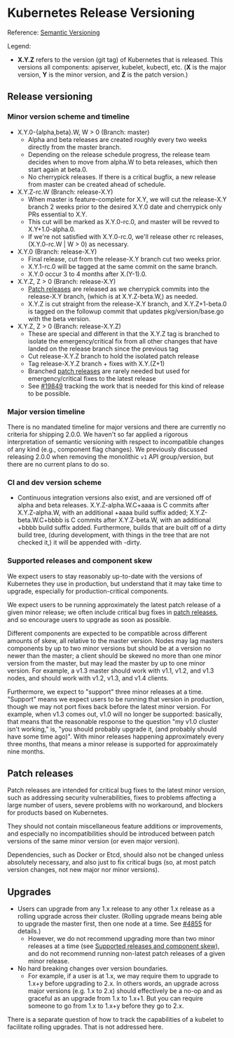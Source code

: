 # Kubernetes Release Versioning

Reference: [Semantic Versioning](http://semver.org)

Legend:

- **X.Y.Z** refers to the version (git tag) of Kubernetes that is released.
  This versions all components: apiserver, kubelet, kubectl, etc. (**X** is the
  major version, **Y** is the minor version, and **Z** is the patch version.)

## Release versioning

### Minor version scheme and timeline

- X.Y.0-{alpha,beta}.W, W > 0 (Branch: master)
  - Alpha and beta releases are created roughly every two weeks directly from
    the master branch.
  - Depending on the release schedule progress, the release team decides when to
    move from alpha.W to beta releases, which then start again at beta.0.
  - No cherrypick releases. If there is a critical bugfix, a new release from
    master can be created ahead of schedule.
- X.Y.Z-rc.W (Branch: release-X.Y)
  - When master is feature-complete for X.Y, we will cut the release-X.Y
    branch 2 weeks prior to the desired X.Y.0 date and cherrypick only PRs essential
    to X.Y.
  - This cut will be marked as X.Y.0-rc.0, and master will be revved to X.Y+1.0-alpha.0.
  - If we're not satisfied with X.Y.0-rc.0, we'll release other rc releases,
    (X.Y.0-rc.W | W > 0) as necessary.
- X.Y.0 (Branch: release-X.Y)
  - Final release, cut from the release-X.Y branch cut two weeks prior.
  - X.Y.1-rc.0 will be tagged at the same commit on the same branch.
  - X.Y.0 occur 3 to 4 months after X.(Y-1).0.
- X.Y.Z, Z > 0 (Branch: release-X.Y)
  - [Patch releases](#patch-releases) are released as we cherrypick commits into
    the release-X.Y branch, (which is at X.Y.Z-beta.W,) as needed.
  - X.Y.Z is cut straight from the release-X.Y branch, and X.Y.Z+1-beta.0 is
    tagged on the followup commit that updates pkg/version/base.go with the beta
    version.
- X.Y.Z, Z > 0 (Branch: release-X.Y.Z)
  - These are special and different in that the X.Y.Z tag is branched to isolate
    the emergency/critical fix from all other changes that have landed on the
    release branch since the previous tag
  - Cut release-X.Y.Z branch to hold the isolated patch release
  - Tag release-X.Y.Z branch + fixes with X.Y.(Z+1)
  - Branched [patch releases](#patch-releases) are rarely needed but used for
    emergency/critical fixes to the latest release
  - See [#19849](https://issues.k8s.io/19849) tracking the work that is needed
    for this kind of release to be possible.

### Major version timeline

There is no mandated timeline for major versions and there are currently no criteria
for shipping 2.0.0. We haven't so far applied a rigorous interpretation of semantic
versioning with respect to incompatible changes of any kind (e.g., component flag changes).
We previously discussed releasing 2.0.0 when removing the monolithic `v1` API
group/version, but there are no current plans to do so.

### CI and dev version scheme

- Continuous integration versions also exist, and are versioned off of alpha and
  beta releases. X.Y.Z-alpha.W.C+aaaa is C commits after X.Y.Z-alpha.W, with an
  additional +aaaa build suffix added; X.Y.Z-beta.W.C+bbbb is C commits after
  X.Y.Z-beta.W, with an additional +bbbb build suffix added. Furthermore, builds
  that are built off of a dirty build tree, (during development, with things in
  the tree that are not checked it,) it will be appended with -dirty.

### Supported releases and component skew

We expect users to stay reasonably up-to-date with the versions of Kubernetes
they use in production, but understand that it may take time to upgrade,
especially for production-critical components.

We expect users to be running approximately the latest patch release of a given
minor release; we often include critical bug fixes in
[patch releases](#patch-releases), and so encourage users to upgrade as soon as
possible.

Different components are expected to be compatible across different amounts of
skew, all relative to the master version. Nodes may lag masters components by
up to two minor versions but should be at a version no newer than the master; a
client should be skewed no more than one minor version from the master, but may
lead the master by up to one minor version. For example, a v1.3 master should
work with v1.1, v1.2, and v1.3 nodes, and should work with v1.2, v1.3, and v1.4
clients.

Furthermore, we expect to "support" three minor releases at a time. "Support"
means we expect users to be running that version in production, though we may
not port fixes back before the latest minor version. For example, when v1.3
comes out, v1.0 will no longer be supported: basically, that means that the
reasonable response to the question "my v1.0 cluster isn't working," is, "you
should probably upgrade it, (and probably should have some time ago)". With
minor releases happening approximately every three months, that means a minor
release is supported for approximately nine months.

## Patch releases

Patch releases are intended for critical bug fixes to the latest minor version,
such as addressing security vulnerabilities, fixes to problems affecting a large
number of users, severe problems with no workaround, and blockers for products
based on Kubernetes.

They should not contain miscellaneous feature additions or improvements, and
especially no incompatibilities should be introduced between patch versions of
the same minor version (or even major version).

Dependencies, such as Docker or Etcd, should also not be changed unless
absolutely necessary, and also just to fix critical bugs (so, at most patch
version changes, not new major nor minor versions).

## Upgrades

- Users can upgrade from any 1.x release to any other 1.x release as a
  rolling upgrade across their cluster. (Rolling upgrade means being able to
  upgrade the master first, then one node at a time. See [#4855](https://issues.k8s.io/4855) for details.)
  - However, we do not recommend upgrading more than two minor releases at a
    time (see [Supported releases and component skew](#Supported-releases-and-component-skew)), and do not recommend
    running non-latest patch releases of a given minor release.
- No hard breaking changes over version boundaries.
  - For example, if a user is at 1.x, we may require them to upgrade to
    1.x+y before upgrading to 2.x. In others words, an upgrade across
    major versions (e.g. 1.x to 2.x) should effectively be a no-op and as
    graceful as an upgrade from 1.x to 1.x+1. But you can require someone
    to go from 1.x to 1.x+y before they go to 2.x.

There is a separate question of how to track the capabilities of a kubelet to
facilitate rolling upgrades. That is not addressed here.
